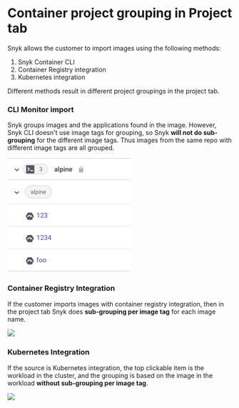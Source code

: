 # Container project grouping in Project tab

Snyk allows the customer to import images using the following methods:

1. Snyk Container CLI
2. Container Registry integration
3. Kubernetes integration

Different methods result in different project groupings in the project tab.

### CLI Monitor import

Snyk groups images and the applications found in the image. However, Snyk CLI doesn't use image tags for grouping, so Snyk **will not do sub-grouping** for the different image tags. Thus images from the same repo with different image tags are all grouped.

![](<../../.gitbook/assets/image (12) (1) (1) (1).png>)

### Container Registry Integration

If the customer imports images with container registry integration, then in the project tab Snyk does **sub-grouping per image tag** for each image name.

![](<../../.gitbook/assets/Screenshot 2022-08-23 at 15.13.18.png>)

### Kubernetes Integration

If the source is Kubernetes integration, the top clickable item is the workload in the cluster, and the grouping is based on the image in the workload **without sub-grouping per image tag**.

![](<../../.gitbook/assets/Screenshot 2022-08-22 at 19.37.56.png>)
